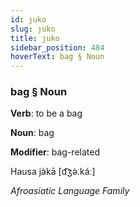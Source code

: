 ```yaml
---
id: ȷuko
slug: ȷuko
title: ȷuko
sidebar_position: 484
hoverText: bag § Noun
---
```


### bag § Noun

**Verb**: to be a bag

**Noun**: bag

**Modifier**: bag-related

Hausa jàkā [d͡ʒə̀.káː]

*Afroasiatic Language Family*